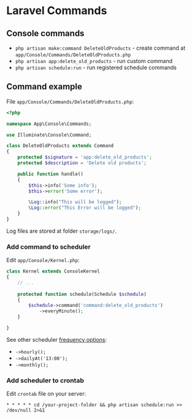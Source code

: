 # Laravel Commands

## Console commands

- `php artisan make:command DeleteOldProducts` - create command at `app/Console/Commands/DeleteOldProducts.php`
- `php artisan app:delete_old_products` - run custom command
- `php artisan schedule:run` - run registered schedule commands

## Command example

File `app/Console/Commands/DeleteOldProducts.php`:

```php
<?php

namespace App\Console\Commands;

use Illuminate\Console\Command;

class DeleteOldProducts extends Command
{
    protected $signature = 'app:delete_old_products';
    protected $description = 'Delete old products';

    public function handle()
    {
        $this->info('Some info');
        $this->error('Some error');

        \Log::info("This will be logged");
        \Log::error("This Error will be logged");
    }
}
```

Log files are stored at folder `storage/logs/`.

### Add command to scheduler

Edit `app/Console/Kernel.php`:

```php
class Kernel extends ConsoleKernel
{
    // ...
    
    protected function schedule(Schedule $schedule)
    {
        $schedule->command('command:delete_old_products')
            ->everyMinute();
    }

}

```

See other scheduler [frequency options](https://laravel.com/docs/master/scheduling#schedule-frequency-options):

- `->hourly();`
- `->dailyAt('13:00');`
- `->monthly();`

### Add scheduler to crontab

Edit `crontab` file on your server:

```
* * * * * cd /your-project-folder && php artisan schedule:run >> /dev/null 2>&1
```
